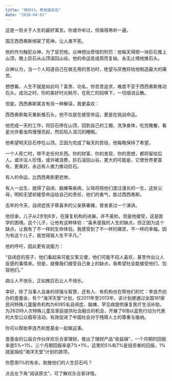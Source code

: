 ```yaml
---
title: "用你1%，帮他推巨石"
date: "2016-04-01"
---
```


这是一则关于人生的最好寓言。你或许听过，但值得再听一遍。  

国王西西弗斯绑架了死神，让人类不死。

他的作为触犯众神，为了惩罚他，众神想出奇怪的刑罚：他每天得把一块巨石推上山顶，晚上巨石从山顶滚回山谷。他的命运变成周而复始、永无止境地推石头。

众神认为，当一个人知道自己在做无用的苦功时，绝望与厌倦将给他制造最大的痛苦。

想想看，人生不就是如此吗？富贵、功名，你苦苦追求，难度不亚于西西弗斯推动石头，成功之时，你的美好时光耗尽，在死亡的招唤下，一切烟消云散。

但是，西西弗斯寓言有另一种解读，我更喜欢：

  

西西弗斯每天重新推石头，他不仅是在接受命运，更是在挑战命运。

  

他完成一天的工作，将巨石停在山顶，回到自己的工棚，洗净身体，吃完晚餐，看星光伴着虫鸣慢慢亮起，然后陷入深沉的睡眠。

  

他希望明天巨石停在山顶。正因为完成了每天的苦役，他每晚保持了希望。

一个人死亡时，带不走任何东西。你的财富、你的发现、你的思想，都将留给后人。或许没人珍惜，或许被浪费，巨石滚回山谷。更大的可能是，它使世界更富有，更美好。永远有人接力推动巨石。

有人的命运，比西西弗斯更悲惨。

有人一出生，就得了自闭、脑瘫等疾病，父母将陪他们度过漫长的一生，这些父母，明知无望却接受命运给自己的责任，他们的勇气，胜过西西弗斯。

  

去年的今天，自闭症孩子蔡喜禾的父亲蔡春猪，曾发表过一个演讲。

  

他坦承，儿子从2岁到6岁，在康复机构的进展，并不美妙。但是他接受，这是医学的困境。这个儿子，让他有这种体验：“喜禾是我的人生的缺点，但正因为这个缺点，让我有了不一样的生命体验。我感受到了不一样的痛苦，不一样的幸福。因为有这个儿子，我觉得我人生不平凡。”

  

他的呼吁，因此更有说服力：  

  

“自闭症的孩子，他们看起来可能又笨又傻，他们可能不招人喜欢，甚至作出让人反感的事情来。但是，就像我们接受自己身上的缺点，我希望社会能接受他们、包容他们。”

  

病让人不快乐，正如推巨石让人不快乐。

  

幸好，除了当事人自身的顽强与智慧，还有人、有机构也在帮他们的忙：李连杰创办的壹基金，有个“海洋天堂”计划，仅2011年至2013年，该计划便通过全国161家民间特殊儿童服务机构为6085名自闭症、脑瘫、罕见病提供康复医疗生活补助，为26299人次特殊儿童及家庭提供社会融合的机会，开展了6场以蓝色行动为代表的大型公众倡导活动，有效促进了中国社会对于残障人士的尊重与接纳。

  

你可以帮助李连杰和壹基金一起做这事。

  

壹基金的公益合作伙伴欢乐合家理财，推出了理财产品“收益捐”，一个月期的回报率是5%+1%，三个月期回报率是7%+1%，这里的5%和7%是投资者的回报，1%就是捐给“海洋天堂”计划的款项。

  

你愿用1%的有余，助推他们的人生巨石吗？

  

点击左下角“阅读原文”，可了解欢乐合家详情。
